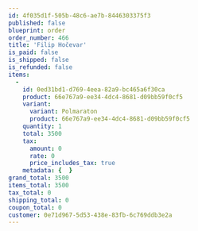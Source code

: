 ```yaml
---
id: 4f035d1f-505b-48c6-ae7b-8446303375f3
published: false
blueprint: order
order_number: 466
title: 'Filip Hočevar'
is_paid: false
is_shipped: false
is_refunded: false
items:
  -
    id: 0ed31bd1-d769-4eea-82a9-bc465a6f30ca
    product: 66e767a9-ee34-4dc4-8681-d09bb59f0cf5
    variant:
      variant: Polmaraton
      product: 66e767a9-ee34-4dc4-8681-d09bb59f0cf5
    quantity: 1
    total: 3500
    tax:
      amount: 0
      rate: 0
      price_includes_tax: true
    metadata: {  }
grand_total: 3500
items_total: 3500
tax_total: 0
shipping_total: 0
coupon_total: 0
customer: 0e71d967-5d53-438e-83fb-6c769ddb3e2a
---
```

